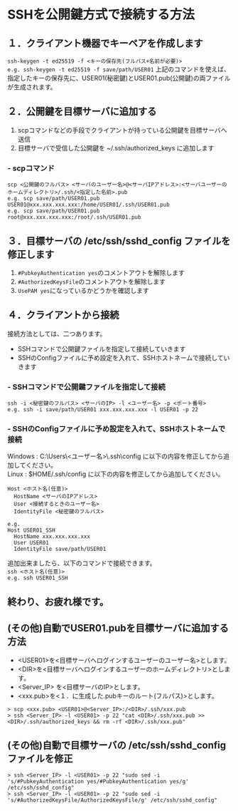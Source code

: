 # SSHを公開鍵方式で接続する方法

## １．クライアント機器でキーペアを作成します
`ssh-keygen -t ed25519 -f <キーの保存先(フルパス+名前が必要)>`   
`e.g. ssh-keygen -t ed25519 -f save/path/USER01` 
上記のコマンドを使えば、指定したキーの保存先に、USER01(秘密鍵)とUSER01.pub(公開鍵)の両ファイルが生成されます。

## ２．公開鍵を目標サーバに追加する
1. scpコマンドなどの手段でクライアントが持っている公開鍵を目標サーバへ送信
2. 目標サーバで受信した公開鍵を ~/.ssh/authorized_keys に追加します

### - scpコマンド
`scp <公開鍵のフルパス> <サーバのユーザー名>@<サーバIPアドレス>:<サーバユーザーのホームディレクトリ>/.ssh/<指定した名前>.pub`  
`e.g. scp save/path/USER01.pub USER01@xxx.xxx.xxx.xxx:/home/USER01/.ssh/USER01.pub`  
`e.g. scp save/path/USER01.pub root@xxx.xxx.xxx.xxx:/root/.ssh/USER01.pub`

## ３．目標サーバの /etc/ssh/sshd_config ファイルを修正します
1. `#PubkeyAuthentication yes`のコメントアウトを解除します
2. `#AuthorizedKeysFile`のコメントアウトを解除します
3. `UsePAM yes`になっているかどうかを確認します

## ４．クライアントから接続
接続方法としては、二つあります。
* SSHコマンドで公開鍵ファイルを指定して接続していきます
* SSHのConfigファイルに予め設定を入れて、SSHホストネームで接続していきます

### - SSHコマンドで公開鍵ファイルを指定して接続
`ssh -i <秘密鍵のフルパス> <サーバのIP> -l <ユーザー名> -p <ポート番号>`  
`e.g. ssh -i save/path/USER01 xxx.xxx.xxx.xxx -l USER01 -p 22`

### - SSHのConfigファイルに予め設定を入れて、SSHホストネームで接続
Windows : C:\\Users\\<ユーザー名>\\.ssh\\config に以下の内容を修正してから追加してください。  
Linux : $HOME/.ssh/config に以下の内容を修正してから追加してください。
```
Host <ホスト名(任意)>
  HostName <サーバのIPアドレス>
  User <接続するときのユーザー名>
  IdentityFile <秘密鍵のフルパス>
```
```
e.g.
Host USER01_SSH
  HostName xxx.xxx.xxx.xxx
  User USER01
  IdentityFile save/path/USER01
```
追加出来ましたら、以下のコマンドで接続できます。  
`ssh <ホスト名(任意)>`    
`e.g. ssh USER01_SSH`

## 終わり、お疲れ様です。


## (その他)自動でUSER01.pubを目標サーバに追加する方法
* \<USER01\>を<目標サーバへログインするユーザーのユーザー名>とします。  
* \<DIR\>を<目標サーバへログインするユーザーのホームディレクトリ>とします。 
* \<Server_IP\> を<目標サーバのIP>とします。
* \<xxx.pub\>を<１．に生成した.pubキーのルート(フルパス)>とします。  

```
> scp <xxx.pub> <USER01>@<Server_IP>:/<DIR>/.ssh/xxx.pub
> ssh <Server_IP> -l <USER01> -p 22 "cat <DIR>/.ssh/xxx.pub >> <DIR>/.ssh/authorized_keys && rm -rf <DIR>/.ssh/xxx.pub"
```

## (その他)自動で目標サーバの /etc/ssh/sshd_config ファイルを修正
```
> ssh <Server_IP> -l <USER01> -p 22 "sudo sed -i 's/#PubkeyAuthentication yes/#PubkeyAuthentication yes/g' /etc/ssh/sshd_config"
> ssh <Server_IP> -l <USER01> -p 22 "sudo sed -i 's/#AuthorizedKeysFile/AuthorizedKeysFile/g' /etc/ssh/sshd_config"
```